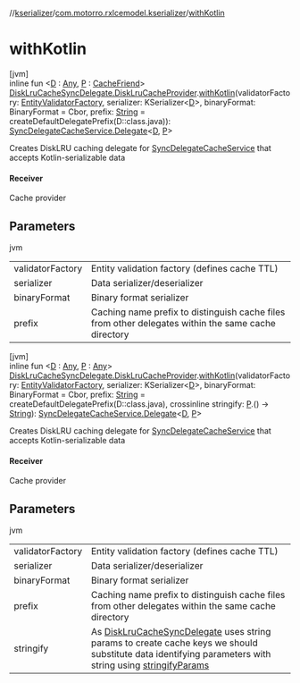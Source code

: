 //[kserializer](../../index.md)/[com.motorro.rxlcemodel.kserializer](index.md)/[withKotlin](with-kotlin.md)

# withKotlin

[jvm]\
inline fun &lt;[D](with-kotlin.md) : [Any](https://kotlinlang.org/api/latest/jvm/stdlib/kotlin/-any/index.html), [P](with-kotlin.md) : [CacheFriend](../../../base/base/com.motorro.rxlcemodel.base.service/-cache-friend/index.md)&gt; [DiskLruCacheSyncDelegate.DiskLruCacheProvider](../../../disklrucache/disklrucache/com.motorro.rxlcemodel.disklrucache/-disk-lru-cache-sync-delegate/-disk-lru-cache-provider/index.md).[withKotlin](with-kotlin.md)(validatorFactory: [EntityValidatorFactory](../../../base/base/com.motorro.rxlcemodel.base.entity/-entity-validator-factory/index.md), serializer: KSerializer&lt;[D](with-kotlin.md)&gt;, binaryFormat: BinaryFormat = Cbor, prefix: [String](https://kotlinlang.org/api/latest/jvm/stdlib/kotlin/-string/index.html) = createDefaultDelegatePrefix(D::class.java)): [SyncDelegateCacheService.Delegate](../../../base/base/com.motorro.rxlcemodel.base.service/-sync-delegate-cache-service/-delegate/index.md)&lt;[D](with-kotlin.md), [P](with-kotlin.md)&gt;

Creates DiskLRU caching delegate for [SyncDelegateCacheService](../../../base/base/com.motorro.rxlcemodel.base.service/-sync-delegate-cache-service/index.md) that accepts Kotlin-serializable data

#### Receiver

Cache provider

## Parameters

jvm

| | |
|---|---|
| validatorFactory | Entity validation factory (defines cache TTL) |
| serializer | Data serializer/deserializer |
| binaryFormat | Binary format serializer |
| prefix | Caching name prefix to distinguish cache files from other delegates within the same cache directory |

[jvm]\
inline fun &lt;[D](with-kotlin.md) : [Any](https://kotlinlang.org/api/latest/jvm/stdlib/kotlin/-any/index.html), [P](with-kotlin.md) : [Any](https://kotlinlang.org/api/latest/jvm/stdlib/kotlin/-any/index.html)&gt; [DiskLruCacheSyncDelegate.DiskLruCacheProvider](../../../disklrucache/disklrucache/com.motorro.rxlcemodel.disklrucache/-disk-lru-cache-sync-delegate/-disk-lru-cache-provider/index.md).[withKotlin](with-kotlin.md)(validatorFactory: [EntityValidatorFactory](../../../base/base/com.motorro.rxlcemodel.base.entity/-entity-validator-factory/index.md), serializer: KSerializer&lt;[D](with-kotlin.md)&gt;, binaryFormat: BinaryFormat = Cbor, prefix: [String](https://kotlinlang.org/api/latest/jvm/stdlib/kotlin/-string/index.html) = createDefaultDelegatePrefix(D::class.java), crossinline stringify: [P](with-kotlin.md).() -&gt; [String](https://kotlinlang.org/api/latest/jvm/stdlib/kotlin/-string/index.html)): [SyncDelegateCacheService.Delegate](../../../base/base/com.motorro.rxlcemodel.base.service/-sync-delegate-cache-service/-delegate/index.md)&lt;[D](with-kotlin.md), [P](with-kotlin.md)&gt;

Creates DiskLRU caching delegate for [SyncDelegateCacheService](../../../base/base/com.motorro.rxlcemodel.base.service/-sync-delegate-cache-service/index.md) that accepts Kotlin-serializable data

#### Receiver

Cache provider

## Parameters

jvm

| | |
|---|---|
| validatorFactory | Entity validation factory (defines cache TTL) |
| serializer | Data serializer/deserializer |
| binaryFormat | Binary format serializer |
| prefix | Caching name prefix to distinguish cache files from other delegates within the same cache directory |
| stringify | As [DiskLruCacheSyncDelegate](../../../disklrucache/disklrucache/com.motorro.rxlcemodel.disklrucache/-disk-lru-cache-sync-delegate/index.md) uses string params to create cache keys we should substitute data identifying parameters with string using [stringifyParams](../../../base/base/com.motorro.rxlcemodel.base.service/stringify-params.md) |
